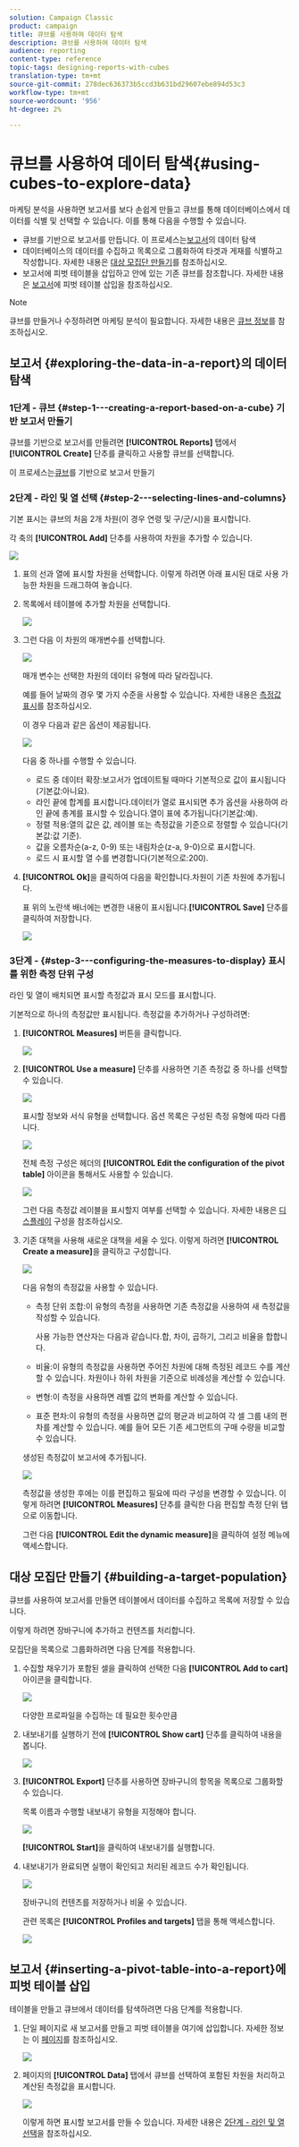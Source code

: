 ```yaml
---
solution: Campaign Classic
product: campaign
title: 큐브를 사용하여 데이터 탐색
description: 큐브를 사용하여 데이터 탐색
audience: reporting
content-type: reference
topic-tags: designing-reports-with-cubes
translation-type: tm+mt
source-git-commit: 278dec636373b5ccd3b631bd29607ebe894d53c3
workflow-type: tm+mt
source-wordcount: '956'
ht-degree: 2%

---
```



# 큐브를 사용하여 데이터 탐색{#using-cubes-to-explore-data}

마케팅 분석을 사용하면 보고서를 보다 손쉽게 만들고 큐브를 통해 데이터베이스에서 데이터를 식별 및 선택할 수 있습니다. 이를 통해 다음을 수행할 수 있습니다.

* 큐브를 기반으로 보고서를 만듭니다. 이 프로세스는[보고서](#exploring-the-data-in-a-report)의 데이터 탐색
* 데이터베이스의 데이터를 수집하고 목록으로 그룹화하여 타겟과 게재를 식별하고 작성합니다. 자세한 내용은 [대상 모집단 만들기](#building-a-target-population)를 참조하십시오.
* 보고서에 피벗 테이블을 삽입하고 안에 있는 기존 큐브를 참조합니다. 자세한 내용은 [보고서](#inserting-a-pivot-table-into-a-report)에 피벗 테이블 삽입을 참조하십시오.

>[!NOTE]
>
>큐브를 만들거나 수정하려면 마케팅 분석이 필요합니다. 자세한 내용은 [큐브 정보](../../reporting/using/about-cubes.md)를 참조하십시오.

## 보고서 {#exploring-the-data-in-a-report}의 데이터 탐색

### 1단계 - 큐브 {#step-1---creating-a-report-based-on-a-cube} 기반 보고서 만들기

큐브를 기반으로 보고서를 만들려면 **[!UICONTROL Reports]** 탭에서 **[!UICONTROL Create]** 단추를 클릭하고 사용할 큐브를 선택합니다.

이 프로세스는[큐브](../../reporting/using/creating-indicators.md#creating-a-report-based-on-a-cube)를 기반으로 보고서 만들기

### 2단계 - 라인 및 열 선택 {#step-2---selecting-lines-and-columns}

기본 표시는 큐브의 처음 2개 차원(이 경우 연령 및 구/군/시)을 표시합니다.

각 축의 **[!UICONTROL Add]** 단추를 사용하여 차원을 추가할 수 있습니다.

![](assets/s_advuser_cube_in_report_03.png)

1. 표의 선과 열에 표시할 차원을 선택합니다. 이렇게 하려면 아래 표시된 대로 사용 가능한 차원을 드래그하여 놓습니다.
1. 목록에서 테이블에 추가할 차원을 선택합니다.

   ![](assets/s_advuser_cube_in_report_04.png)

1. 그런 다음 이 차원의 매개변수를 선택합니다.

   ![](assets/s_advuser_cube_in_report_04b.png)

   매개 변수는 선택한 차원의 데이터 유형에 따라 달라집니다.

   예를 들어 날짜의 경우 몇 가지 수준을 사용할 수 있습니다. 자세한 내용은 [측정값 표시](../../reporting/using/concepts-and-methodology.md#displaying-measures)를 참조하십시오.

   이 경우 다음과 같은 옵션이 제공됩니다.

   ![](assets/s_advuser_cube_in_report_config2.png)

   다음 중 하나를 수행할 수 있습니다.

   * 로드 중 데이터 확장:보고서가 업데이트될 때마다 기본적으로 값이 표시됩니다(기본값:아니요).
   * 라인 끝에 합계를 표시합니다.데이터가 열로 표시되면 추가 옵션을 사용하여 라인 끝에 총계를 표시할 수 있습니다.열이 표에 추가됩니다(기본값:예).
   * 정렬 적용:열의 값은 값, 레이블 또는 측정값을 기준으로 정렬할 수 있습니다(기본값:값 기준).
   * 값을 오름차순(a-z, 0-9) 또는 내림차순(z-a, 9-0)으로 표시합니다.
   * 로드 시 표시할 열 수를 변경합니다(기본적으로:200).

1. **[!UICONTROL Ok]**&#x200B;을 클릭하여 다음을 확인합니다.차원이 기존 차원에 추가됩니다.

   표 위의 노란색 배너에는 변경한 내용이 표시됩니다.**[!UICONTROL Save]** 단추를 클릭하여 저장합니다.

   ![](assets/s_advuser_cube_in_report_04c.png)

### 3단계 - {#step-3---configuring-the-measures-to-display} 표시를 위한 측정 단위 구성

라인 및 열이 배치되면 표시할 측정값과 표시 모드를 표시합니다.

기본적으로 하나의 측정값만 표시됩니다. 측정값을 추가하거나 구성하려면:

1. **[!UICONTROL Measures]** 버튼을 클릭합니다.

   ![](assets/s_advuser_cube_in_report_05.png)

1. **[!UICONTROL Use a measure]** 단추를 사용하면 기존 측정값 중 하나를 선택할 수 있습니다.

   ![](assets/s_advuser_cube_in_report_08.png)

   표시할 정보와 서식 유형을 선택합니다. 옵션 목록은 구성된 측정 유형에 따라 다릅니다.

   ![](assets/s_advuser_cube_in_report_09.png)

   전체 측정 구성은 헤더의 **[!UICONTROL Edit the configuration of the pivot table]** 아이콘을 통해서도 사용할 수 있습니다.

   ![](assets/s_advuser_cube_in_report_config_02.png)

   그런 다음 측정값 레이블을 표시할지 여부를 선택할 수 있습니다. 자세한 내용은 [디스플레이](../../reporting/using/concepts-and-methodology.md#configuring-the-display) 구성을 참조하십시오.

1. 기존 대책을 사용해 새로운 대책을 세울 수 있다. 이렇게 하려면 **[!UICONTROL Create a measure]**&#x200B;을 클릭하고 구성합니다.

   ![](assets/s_advuser_cube_in_report_config_02a.png)

   다음 유형의 측정값을 사용할 수 있습니다.

   * 측정 단위 조합:이 유형의 측정을 사용하면 기존 측정값을 사용하여 새 측정값을 작성할 수 있습니다.

      사용 가능한 연산자는 다음과 같습니다.합, 차이, 곱하기, 그리고 비율을 합합니다.

   * 비율:이 유형의 측정값을 사용하면 주어진 차원에 대해 측정된 레코드 수를 계산할 수 있습니다. 차원이나 하위 차원을 기준으로 비례성을 계산할 수 있습니다.
   * 변형:이 측정을 사용하면 레벨 값의 변화를 계산할 수 있습니다.
   * 표준 편차:이 유형의 측정을 사용하면 값의 평균과 비교하여 각 셀 그룹 내의 편차를 계산할 수 있습니다. 예를 들어 모든 기존 세그먼트의 구매 수량을 비교할 수 있습니다.

   생성된 측정값이 보고서에 추가됩니다.

   ![](assets/s_advuser_cube_in_report_config_02b.png)

   측정값을 생성한 후에는 이를 편집하고 필요에 따라 구성을 변경할 수 있습니다. 이렇게 하려면 **[!UICONTROL Measures]** 단추를 클릭한 다음 편집할 측정 단위 탭으로 이동합니다.

   그런 다음 **[!UICONTROL Edit the dynamic measure]**&#x200B;을 클릭하여 설정 메뉴에 액세스합니다.

## 대상 모집단 만들기 {#building-a-target-population}

큐브를 사용하여 보고서를 만들면 테이블에서 데이터를 수집하고 목록에 저장할 수 있습니다.

이렇게 하려면 장바구니에 추가하고 컨텐츠를 처리합니다.

모집단을 목록으로 그룹화하려면 다음 단계를 적용합니다.

1. 수집할 채우기가 포함된 셀을 클릭하여 선택한 다음 **[!UICONTROL Add to cart]** 아이콘을 클릭합니다.

   ![](assets/s_advuser_cube_in_report_config_02c.png)

   다양한 프로파일을 수집하는 데 필요한 횟수만큼

1. 내보내기를 실행하기 전에 **[!UICONTROL Show cart]** 단추를 클릭하여 내용을 봅니다.

   ![](assets/s_advuser_cube_in_report_config_02d.png)

1. **[!UICONTROL Export]** 단추를 사용하면 장바구니의 항목을 목록으로 그룹화할 수 있습니다.

   목록 이름과 수행할 내보내기 유형을 지정해야 합니다.

   ![](assets/s-advuser_cube_in_report_config_02e.png)

   **[!UICONTROL Start]**&#x200B;을 클릭하여 내보내기를 실행합니다.

1. 내보내기가 완료되면 실행이 확인되고 처리된 레코드 수가 확인됩니다.

   ![](assets/s_advuser_cube_in_report_config_02f.png)

   장바구니의 컨텐츠를 저장하거나 비울 수 있습니다.

   관련 목록은 **[!UICONTROL Profiles and targets]** 탭을 통해 액세스합니다.

   ![](assets/s_advuser_cube_in_report_config_02g.png)

## 보고서 {#inserting-a-pivot-table-into-a-report}에 피벗 테이블 삽입

테이블을 만들고 큐브에서 데이터를 탐색하려면 다음 단계를 적용합니다.

1. 단일 페이지로 새 보고서를 만들고 피벗 테이블을 여기에 삽입합니다. 자세한 정보는 이 [페이지](../../reporting/using/creating-a-table.md#creating-a-breakdown-or-pivot-table)를 참조하십시오.

   ![](assets/s_advuser_cube_in_report_01.png)

1. 페이지의 **[!UICONTROL Data]** 탭에서 큐브를 선택하여 포함된 차원을 처리하고 계산된 측정값을 표시합니다.

   ![](assets/s_advuser_cube_in_report_02.png)

   이렇게 하면 표시할 보고서를 만들 수 있습니다. 자세한 내용은 [2단계 - 라인 및 열 선택](#step-2---selecting-lines-and-columns)을 참조하십시오.

